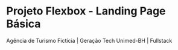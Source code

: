 # Projeto Flexbox - Landing Page Básica
Agência de Turismo Fictícia | Geração Tech Unimed-BH | Fullstack
